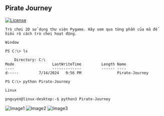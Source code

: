 ## Pirate Journey
[![License](https://img.shields.io/github/license/mashape/apistatus.svg)](https://github.com/PhcNguyen/Pirate-Journey/blob/main/.github/LICENSE)

`Trò chơi 2D sử dụng thư viện Pygame. Hãy xem qua từng phần của mã để hiểu rõ cách trò chơi hoạt động.`


``Window``
```
PS C:\> ls

    Directory: C:\
Mode                 LastWriteTime         Length Name
----                 -------------         ------ ----
d-----         7/14/2024   9:56 PM                Pirate-Journey

PS C:\> python Pirate-Journey
```


``Linux``
```
pnguyen@linux-desktop:-$ python3 Pirate-Journey
```

![Image1](https://github.com/PhcNguyen/Pirate-Journey/blob/main/.github/images/image2.png)
![Image2](https://github.com/PhcNguyen/Pirate-Journey/blob/main/.github/images/image1.png)
![Image3](https://github.com/PhcNguyen/Pirate-Journey/blob/main/.github/images/image3.png)